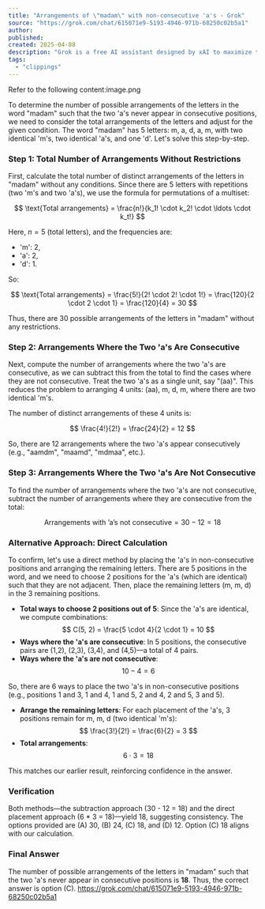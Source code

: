 ```yaml
---
title: "Arrangements of \"madam\" with non-consecutive 'a's - Grok"
source: "https://grok.com/chat/615071e9-5193-4946-971b-68250c02b5a1"
author:
published:
created: 2025-04-08
description: "Grok is a free AI assistant designed by xAI to maximize truth and objectivity. Grok offers real-time search, image generation, trend analysis, and more."
tags:
  - "clippings"
---
```

Refer to the following content:image.png

To determine the number of possible arrangements of the letters in the word "madam" such that the two 'a's never appear in consecutive positions, we need to consider the total arrangements of the letters and adjust for the given condition. The word "madam" has 5 letters: m, a, d, a, m, with two identical 'm's, two identical 'a's, and one 'd'. Let's solve this step-by-step.

### Step 1: Total Number of Arrangements Without Restrictions

First, calculate the total number of distinct arrangements of the letters in "madam" without any conditions. Since there are 5 letters with repetitions (two 'm's and two 'a's), we use the formula for permutations of a multiset:

$$
\text{Total arrangements} = \frac{n!}{k_1! \cdot k_2! \cdot \ldots \cdot k_t!}
$$

Here, $n = 5$  (total letters), and the frequencies are:

- 'm': 2,
- 'a': 2,
- 'd': 1.

So:

$$
\text{Total arrangements} = \frac{5!}{2! \cdot 2! \cdot 1!} = \frac{120}{2 \cdot 2 \cdot 1} = \frac{120}{4} = 30
$$

Thus, there are 30 possible arrangements of the letters in "madam" without any restrictions.

### Step 2: Arrangements Where the Two 'a's Are Consecutive

Next, compute the number of arrangements where the two 'a's are consecutive, as we can subtract this from the total to find the cases where they are not consecutive. Treat the two 'a's as a single unit, say "(aa)". This reduces the problem to arranging 4 units: (aa), m, d, m, where there are two identical 'm's.

The number of distinct arrangements of these 4 units is:

$$
\frac{4!}{2!} = \frac{24}{2} = 12
$$

So, there are 12 arrangements where the two 'a's appear consecutively (e.g., "aamdm", "maamd", "mdmaa", etc.).

### Step 3: Arrangements Where the Two 'a's Are Not Consecutive

To find the number of arrangements where the two 'a's are not consecutive, subtract the number of arrangements where they are consecutive from the total:

$$
\text{Arrangements with 'a's not consecutive} = 30 - 12 = 18
$$

### Alternative Approach: Direct Calculation

To confirm, let's use a direct method by placing the 'a's in non-consecutive positions and arranging the remaining letters. There are 5 positions in the word, and we need to choose 2 positions for the 'a's (which are identical) such that they are not adjacent. Then, place the remaining letters (m, m, d) in the 3 remaining positions.

- **Total ways to choose 2 positions out of 5**: Since the 'a's are identical, we compute combinations:
$$
C(5, 2) = \frac{5 \cdot 4}{2 \cdot 1} = 10
$$
- **Ways where the 'a's are consecutive**: In 5 positions, the consecutive pairs are (1,2), (2,3), (3,4), and (4,5)—a total of 4 pairs.
- **Ways where the 'a's are not consecutive**:
$$
10 - 4 = 6
$$

So, there are 6 ways to place the two 'a's in non-consecutive positions (e.g., positions 1 and 3, 1 and 4, 1 and 5, 2 and 4, 2 and 5, 3 and 5).

- **Arrange the remaining letters**: For each placement of the 'a's, 3 positions remain for m, m, d (two identical 'm's):
$$
\frac{3!}{2!} = \frac{6}{2} = 3
$$
- **Total arrangements**:
$$
6 \cdot 3 = 18
$$

This matches our earlier result, reinforcing confidence in the answer.

### Verification

Both methods—the subtraction approach (30 - 12 = 18) and the direct placement approach (6 \* 3 = 18)—yield 18, suggesting consistency. The options provided are (A) 30, (B) 24, (C) 18, and (D) 12. Option (C) 18 aligns with our calculation.

### Final Answer

The number of possible arrangements of the letters in "madam" such that the two 'a's never appear in consecutive positions is **18**. Thus, the correct answer is option (C). https://grok.com/chat/615071e9-5193-4946-971b-68250c02b5a1